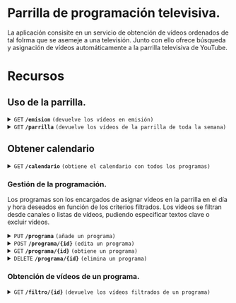 # Parrilla de programación televisiva.

La aplicación consisite en un servicio de obtención de vídeos ordenados de tal folrma que se asemeje a una televisión. Junto con ello ofrece búsqueda y asignación de vídeos automáticamente a la parrilla televisiva de YouTube.

# Recursos

## Uso de la parrilla.

<details>
	<summary>
		<code>GET</code>
		<code><b>/emision</b></code>
		<code>(devuelve los vídeos en emisión)</code>
	</summary>

#### Parámetros

> Ninguno  

#### Códigos de respuesta

> | Código HTTP | Tipo de contenido          | Respuesta  |
> |-------------|----------------------------|------------|
> |    `200`    | `text/json;charset=UTF-8` | texto JSON |

##### Respuesta 200

```json
{
	"parrilla": [
		{
			"momento_inicial": "2025-02-27T18:40:00",
			"identificador_video": "https://localhost/video1",
			"miniatura": "https://localhost/miniatura1"
		},
		{
			"momento_inicial": "2025-10-10T08:40:00",
			"identificador_video": "https://localhost/video2",
			"miniatura": "https://localhost/miniatura2"
		}
	]
}
```

</details>


<details>
	<summary>
		<code>GET</code>
		<code><b>/parrilla</b></code>
		<code>(devuelve los vídeos de la parrilla de toda la semana)</code>
	</summary>

#### Parámetros

> Ninguno

#### Códigos de respuesta

> | Código HTTP | Tipo de contenido          | Respuesta  |
> |-------------|----------------------------|------------|
> |    `200`    | `text/json;charset=UTF-8` | texto JSON |

##### Respuesta 200

```json
{
	"parrilla": [
		{
			"momento_inicial": "2024-02-27T18:40:00",
			"identificador_video": "https://localhost/video1",
			"miniatura": "https://localhost/miniatura1"
		},
		{
			"momento_inicial": "2024-02-28T18:40:00",
			"identificador_video": "https://localhost/video2",
			"miniatura": "https://localhost/miniatura2"
		}
	]
}
```  

</details>





## Obtener calendario

<details>
	<summary>
		<code>GET</code>
		<code><b>/calendario</b></code>
		<code>(obtiene el calendario con todos los programas)</code>
	</summary>

#### Parámetros

> Ninguno

#### Códigos de respuesta

> | Código HTTP | Tipo de contenido          | Respuesta  |
> |-------------|----------------------------|------------|
> |    `200`    | `text/json;charset=UTF-8` | texto JSON | 

##### Respuesta 200

```json
{
  "calendario":
  [
    {
      "id": 1,
      "momento_inicial": "2024-02-27T18:40:00",
      "identificador_video": "https://youtu.be/",
      "identificadores_de_lista": [
        "https://youtu.be/",
        "https://www.youtube.com/"
      ],
      "identificadores_de_canal": [
        "https://youtu.be/",
        "https://www.youtube.com/"
      ],
      "orden": "DESCENDENTE",
      "repetir": "NUNCA",
      "repetir_cada": 0,
      "dias_de_la_semana": [
        "L",
        "X",
        "V",
        "S"
      ],
      "coincidencia": "NUMERICA",
      "duracion": "SIEMPRE",
      "repeticiones": 0,
      "caducidad": "2892",
      "excepciones": ["2024-03-27", "2024-04-27"],
      "omitidos": [
        "https:",
        "https"
      ]
    },
    {
      "id": 2,
      "momento_inicial": "2024-02-27T18:50:00",
      "identificador_video": "https://youtu.be/",
      "identificadores_de_lista": [
        "https://youtu.be/",
        "https://www.youtube.com/"
      ],
      "identificadores_de_canal": [
        "https://youtu.be/",
        "https://www.youtube.com/"
      ],
      "orden": "DESCENDENTE",
      "repetir": "NUNCA",
      "repetir_cada": 0,
      "dias_de_la_semana": [
        "L",
        "X",
        "V",
        "S"
      ],
      "coincidencia": "NUMERICA",
      "duracion": "SIEMPRE",
      "repeticiones": 0,
      "caducidad": "2892",
      "excepciones": ["2024-03-27", "2024-04-27"],
      "omitidos": [
        "https:",
        "https"
      ]
    }
  ]
}
```

</details>



### Gestión de la programación.

Los programas son los encargados de asignar vídeos en la parrilla en el día y hora deseados en función de los criterios filtrados. Los vídeos se filtran desde canales o listas de vídeos, pudiendo especificar textos clave o excluir vídeos.

<details>
	<summary>
		<code>PUT</code>
		<code><b>/programa</b></code>
		<code>(añade un programa)</code>
	</summary>

#### Parámetros

> | Nombre                     | Tipo        | Tipo de dato        | Descripcion                                                                                                                                                                                                                                                     |
> |----------------------------|-------------|---------------------|-----------------------------------------------------------------------------------------------------------------------------------------------------------------------------------------------------------------------------------------------------------------|
> | `momento_inicial`          | obligatorio | fecha               | Primer instante de emision del que a partir se repetirá. Formato `yyyy-MM-ddThh:mm:ss`.                                                                                                                                                                         |
> | `identificador_video`      | opcional    | enlace              | Enlace del vídeo a programar. Activada esta opción, se anulan el resto de opciones de identificadores, búsqueda y orden.                                                                                                                                        |
> | `identificadores_de_lista` | opcional    | lista de enlaces    | Lista de enlaces de listas de vídeos a programar.                                                                                                                                                                                                               |
> | `identificadores_de_canal` | opcional    | lista de enlaces    | Lista de enlaces de listas de canales a programar.                                                                                                                                                                                                              |
> | `orden`                    | opcional    | texto               | Establece el orden del listado de videos, siendo por defecto DESCENDENTE. Solo admite: ASCENDENTE; DESCENDENTE.                                                                                                                                                 |
> | `repetir`                  | opcional    | texto               | Establece el tipo de repetición de la programación, siendo por defecto NUNCA. Solo admite: NUNCA; DIARIAMENTE; SEMANALMENTE; MENSUALMENTE; ANUALMENTE.                                                                                                          |
> | `repetir_cada`             | opcional    | entero              | Indica cada cuanto tiempo se repite diariamente, semanalmente, mensualmente o anualmente.                                                                                                                                                                       |
> | `dias_de_la_semana`        | opcional    | lista de caractéres | Indica los días de la semana que se programa el vídeo. Se emplea la forma abreviada de los días de la semana en mayúsculas: L (lunes); M (martes); X (miércoles); J (jueves); V (viernes); S (sábado); D (domingo). Solo es válido con repetición SEMANALMENTE. |
> | `coincidencia`             | opcional    | texto               | Establece el tipo de coincidencia del día de repetición de la programación, siendo por defecto NUMERICA. Solo admite: NUMERICA; SEMANAL; ULTIMA_SEMANAL; ULTIMO_MENSUAL. Solo es válido con repetición MENSUALMENTE.                                            |
> | `duracion`                 | obligatorio | texto               | Establece cuando finaliza la programación, siendo por defecto SIEMPRE. Solo admite: SIEMPRE; REPETICION; CADUCA.                                                                                                                                                |
> | `numero_de_repeticiones`   | opcional    | entero              | Establece el número de repeticiones con los cuales finaliza la programación. Solo es válido con duracion REPETICION.                                                                                                                                            |
> | `caducidad`                | opcional    | fecha               | Establece la fecha de caducidad de la programación. Solo es válido con duracion CADUCA.                                                                                                                                                                         |
> | `excepciones`              | opcional    | lista de días       | Días los cuales no se aplicará la programación en la parrilla.                                                                                                                                                                                                  |
> | `omitidos`                 | opcional    | lista de enlaces    | Lista de vídeos que se omiten a incluir en la parrilla.                                                                                                                                                                                                         |

#### Códigos de respuesta

> | Código HTTP | Tipo de contenido         | Respuesta                                    |
> |-------------|---------------------------|----------------------------------------------|
> |    `201`    | ` `                       | ninguna                                      |
> |    `400`    | `text/json;charset=UTF-8` | `{"código":"400","mensaje":"Mala petición"}` |



</details>





<details>
	<summary>
		<code>POST</code>
		<code><b>/programa/{id}</b></code>
		<code>(edita un programa)</code>
	</summary>

#### Parámetros

> | Nombre                     | Tipo        | Tipo de dato        | Descripcion                                                                                                                                                                                                                                                     |
> |----------------------------|-------------|---------------------|-----------------------------------------------------------------------------------------------------------------------------------------------------------------------------------------------------------------------------------------------------------------|
> | `id`                       | obligatorio | entero              | Identificador del programa.                                                                                                                                                                                                                                     |
> | `momento_inicial`          | obligatorio | fecha               | Primer instante de emision del que a partir se repetirá. Formato `yyyy-MM-ddThh:mm:ss`.                                                                                                                                                                         |
> | `identificador_video`      | opcional    | enlace              | Enlace del vídeo a programar. Activada esta opción, se anulan el resto de opciones de identificadores, búsqueda y orden.                                                                                                                                        |
> | `identificadores_de_lista` | opcional    | lista de enlaces    | Lista de enlaces de listas de vídeos a programar.                                                                                                                                                                                                               |
> | `identificadores_de_canal` | opcional    | lista de enlaces    | Lista de enlaces de listas de canales a programar.                                                                                                                                                                                                              |
> | `orden`                    | opcional    | texto               | Establece el orden del listado de videos, siendo por defecto DESCENDENTE. Solo admite: ASCENDENTE; DESCENDENTE.                                                                                                                                                 |
> | `repetir`                  | opcional    | texto               | Establece el tipo de repetición de la programación, siendo por defecto NUNCA. Solo admite: NUNCA; DIARIAMENTE; SEMANALMENTE; MENSUALMENTE; ANUALMENTE.                                                                                                          |
> | `repetir_cada`             | opcional    | entero              | Indica cada cuanto tiempo se repite diariamente, semanalmente, mensualmente o anualmente.                                                                                                                                                                       |
> | `dias_de_la_semana`        | opcional    | lista de caractéres | Indica los días de la semana que se programa el vídeo. Se emplea la forma abreviada de los días de la semana en mayúsculas: L (lunes); M (martes); X (miércoles); J (jueves); V (viernes); S (sábado); D (domingo). Solo es válido con repetición SEMANALMENTE. |
> | `coincidencia`             | opcional    | texto               | Establece el tipo de coincidencia del día de repetición de la programación, siendo por defecto NUMERICA. Solo admite: NUMERICA; SEMANAL; ULTIMA_SEMANAL; ULTIMO_MENSUAL. Solo es válido con repetición MENSUALMENTE.                                            |
> | `duracion`                 | obligatorio | texto               | Establece cuando finaliza la programación, siendo por defecto SIEMPRE. Solo admite: SIEMPRE; REPETICION; CADUCA.                                                                                                                                                |
> | `repeticiones`             | opcional    | entero              | Establece el número de repeticiones con los cuales finaliza la programación. Solo es válido con duracion REPETICION.                                                                                                                                            |
> | `caducidad`                | opcional    | fecha               | Establece la fecha de caducidad de la programación. Solo es válido con duracion CADUCA.                                                                                                                                                                         |
> | `excepciones`              | opcional    | lista de días       | Días los cuales no se aplicará la programación en la parrilla.                                                                                                                                                                                                  |
> | `omitidos`                 | opcional    | lista de enlaces    | Lista de vídeos que se omiten a incluir en la parrilla.                                                                                                                                                                                                         |

#### Códigos de respuesta

> | Código HTTP | Tipo de contenido         | Respuesta                                              |
> |-------------|---------------------------|--------------------------------------------------------|
> |    `200`    | ` `                       | texto JSON                                             |
> |    `400`    | `text/json;charset=UTF-8` | `{"código":"400","mensaje":"Mala petición."}`          |
> |    `404`    | `text/json;charset=UTF-8` | `{"código":"404","mensaje":"Programa no encontrado."}` |

##### Respuesta 200

```json
{
	"momento_inicial": "2024-02-27T18:40:00",
	"identificador_video": "https://youtu.be/",
	"identificadores_de_lista": ["https://youtu.be/","https://www.youtube.com/"],
	"identificadores_de_canal": ["https://youtu.be/","https://www.youtube.com/"],
	"orden": "DESCENDENTE",
	"repetir": "NUNCA",
	"repetir_cada": 0,
	"dias_de_la_semana": ["L","X","V","S"],
	"coincidencia": "NUMERICA",
	"duracion": "SIEMPRE",
	"repeticiones": 0,
	"caducidad": "2892", 
    "excepciones": ["2024-03-27", "2024-04-27"],
	"omitidos": ["https:", "https"] 
}
```

</details>







<details>
	<summary>
		<code>GET</code>
		<code><b>/programa/{id}</b></code>
		<code>(obtiene un programa)</code>
	</summary>

#### Parámetros

> | nombre            |  tipo     | tipo de dato      | descripcion                         |
> |-------------------|-----------|----------------|-------------------------------------|
> | `id` |  obligatorio | entero   | Identificador del programa.        |

#### Códigos de respuesta

> | Código HTTP | Tipo de contenido         | Respuesta                                              |
> |-------------|---------------------------|--------------------------------------------------------|
> |    `200`    | ` `                       | texto JSON                                             |
> |    `400`    | `text/json;charset=UTF-8` | `{"código":"400","mensaje":"Mala petición."}`          |
> |    `404`    | `text/json;charset=UTF-8` | `{"código":"404","mensaje":"Programa no encontrado."}` |

##### Respuesta 200

```json
{
	"momento_inicial": "2024-02-27T18:40:00",
	"identificador_video": "https://youtu.be/",
	"identificadores_de_lista": ["https://youtu.be/","https://www.youtube.com/"],
	"identificadores_de_canal": ["https://youtu.be/","https://www.youtube.com/"],
	"orden": "DESCENDENTE",
	"repetir": "NUNCA",
	"repetir_cada": 0,
	"dias_de_la_semana": ["L","X","V","S"],
	"coincidencia": "NUMERICA",
	"duracion": "SIEMPRE",
	"repeticiones": 0,
	"caducidad": "2892",
    "excepciones": ["2024-03-27", "2024-04-27"],
	"omitidos": ["https:", "https"] 
}
```

</details>









<details>
	<summary>
		<code>DELETE</code>
		<code><b>/programa/{id}</b></code>
		<code>(elimina un programa)</code>
	</summary>

#### Parámetros

> | nombre            |  tipo     | tipo de dato      | descripcion                         |
> |-------------------|-----------|----------------|-------------------------------------|
> | `id` |  obligatorio | entero   | Identificador del programa.        |

#### Códigos de respuesta

> | Código HTTP | Tipo de contenido         | Respuesta                                              |
> |-------------|---------------------------|--------------------------------------------------------|
> |    `200`    | ` `                       | texto JSON                                             |
> |    `400`    | `text/json;charset=UTF-8` | `{"código":"400","mensaje":"Mala petición."}`          |
> |    `404`    | `text/json;charset=UTF-8` | `{"código":"404","mensaje":"Programa no encontrado."}` |

##### Respuesta 200

```json
{
	"momento_inicial": "2024-02-27T18:40:00",
	"identificador_video": "https://youtu.be/",
	"identificadores_de_lista": ["https://youtu.be/","https://www.youtube.com/"],
	"identificadores_de_canal": ["https://youtu.be/","https://www.youtube.com/"],
	"orden": "DESCENDENTE",
	"repetir": "NUNCA",
	"repetir_cada": 0,
	"dias_de_la_semana": ["L","X","V","S"],
	"coincidencia": "NUMERICA",
	"duracion": "SIEMPRE",
	"repeticiones": 0,
	"caducidad": "2892",
    "excepciones": ["2024-03-27", "2024-04-27"],
    "omitidos": ["https:", "https"]
}
```

</details>





### Obtención de vídeos de un programa.

<details>
	<summary>
		<code>GET</code>
		<code><b>/filtro/{id}</b></code>
		<code>(devuelve los vídeos filtrados de un programa)</code>
	</summary>

#### Parámetros

> | nombre            |  tipo     | tipo de dato      | descripcion                         |
> |-------------------|-----------|----------------|-------------------------------------|
> | `id` |  obligatorio | entero   | Identificador del programa.        |

#### Códigos de respuesta

> | Código HTTP | Tipo de contenido         | Respuesta                                              |
> |-------------|---------------------------|--------------------------------------------------------|
> |    `200`    | ` `                       | texto JSON                                             |
> |    `400`    | `text/json;charset=UTF-8` | `{"código":"400","mensaje":"Mala petición."}`          |
> |    `404`    | `text/json;charset=UTF-8` | `{"código":"404","mensaje":"Programa no encontrado."}` |

##### Respuesta 200

```json
{
	"filtro": [
		{
			"fecha_subida": "2024-02-27T18:40:00",
			"identificador_video": "https://localhost/video1",
			"miniatura": "https://localhost/miniatura1",
			"duracion": 1349
		},
		{
			"fecha_subida": "2024-02-27T18:40:00",
			"identificador_video": "https://localhost/video2",
			"miniatura": "https://localhost/miniatura2",
			"duracion": 1388
		}
	]
}
```

</details>
